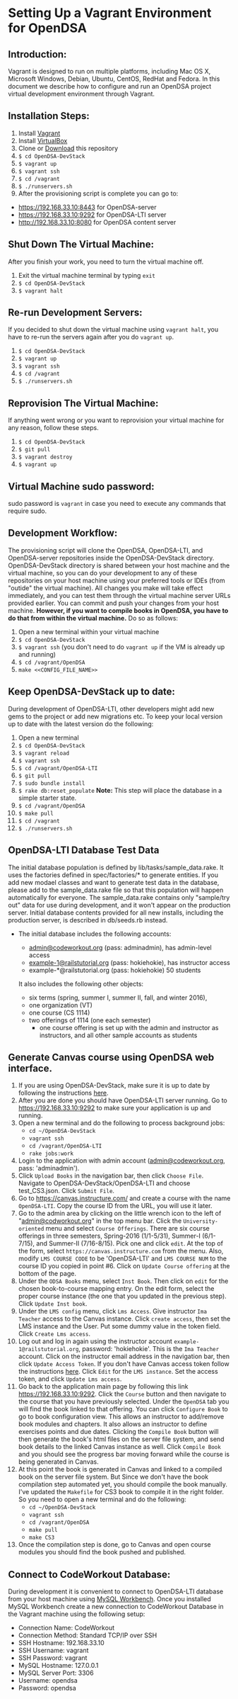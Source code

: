 Setting Up a Vagrant Environment for OpenDSA
============================================

## Introduction:

Vagrant is designed to run on multiple platforms, including Mac OS X, Microsoft Windows, Debian, Ubuntu, CentOS, RedHat and Fedora. In this document we describe how to configure and run an OpenDSA project virtual development environment through Vagrant.

## Installation Steps:

1. Install [Vagrant](https://www.vagrantup.com/downloads.html)
2. Install [VirtualBox](https://www.virtualbox.org/wiki/Downloads)
3. Clone or [Download](https://github.com/OpenDSA/OpenDSA-DevStack/archive/master.zip) this repository
4. `$ cd OpenDSA-DevStack`
5. `$ vagrant up`
6. `$ vagrant ssh`
7. `$ cd /vagrant`
8. `$ ./runservers.sh`
9. After the provisioning script is complete you can go to:

  * https://192.168.33.10:8443 for OpenDSA-server
  * https://192.168.33.10:9292 for OpenDSA-LTI server
  * http://192.168.33.10:8080 for OpenDSA content server

## Shut Down The Virtual Machine:

After you finish your work, you need to turn the virtual machine off.

1. Exit the virtual machine terminal by typing `exit`
2. `$ cd OpenDSA-DevStack`
3. `$ vagrant halt`

## Re-run Development Servers:

If you decided to shut down the virtual machine using `vagrant halt`, you have to re-run the servers again after you do `vagrant up`.

1. `$ cd OpenDSA-DevStack`
2. `$ vagrant up`
3. `$ vagrant ssh`
4. `$ cd /vagrant`
5. `$ ./runservers.sh`

## Reprovision The Virtual Machine:

If anything went wrong or you want to reprovision your virtual machine for any reason, follow these steps.

1. `$ cd OpenDSA-DevStack`
2. `$ git pull`
3. `$ vagrant destroy`
4. `$ vagrant up`

## Virtual Machine sudo password:

sudo password is `vagrant` in case you need to execute any commands that require sudo.

## Development Workflow:

The provisioning script will clone the OpenDSA, OpenDSA-LTI, and OpenDSA-server repositories inside the OpenDSA-DevStack directory. OpenDSA-DevStack directory is shared between your host machine and the virtual machine, so you can do your development to any of these repositories on your host machine using your preferred tools or IDEs (from "outide" the virtual machine). All changes you make will take effect immediately, and you can test them through the virtual machine server URLs provided earlier. You can commit and push your changes from your host machine. **However, if you want to compile books in OpenDSA, you have to do that from within the virtual machine.** Do so as follows:

1. Open a new terminal within your virtual machine
2. `$ cd OpenDSA-DevStack`
3. `$ vagrant ssh` (you don't need to do `vagrant up` if the VM is already up and running)
4. `$ cd /vagrant/OpenDSA`
5. `make <<CONFIG_FILE_NAME>>`

## Keep OpenDSA-DevStack up to date:

During development of OpenDSA-LTI, other developers might add new gems to the project or add new migrations etc. To keep your local version up to date with the latest version do the following:

1. Open a new terminal
2. `$ cd OpenDSA-DevStack`
3. `$ vagrant reload`
4. `$ vagrant ssh`
5. `$ cd /vagrant/OpenDSA-LTI`
6. `$ git pull`
7. `$ sudo bundle install`
8. `$ rake db:reset_populate` **Note:** This step will place the database in a simple starter state.
9. `$ cd /vagrant/OpenDSA`
10. `$ make pull`
11. `$ cd /vagrant`
12. `$ ./runservers.sh`


## OpenDSA-LTI Database Test Data


The initial database population is defined by lib/tasks/sample_data.rake.
It uses the factories defined in spec/factories/* to generate entities.
If you add new modael classes and want to generate test data in the
database, please add to the sample_data.rake file so that this population
will happen automatically for everyone.  The sample_data.rake contains
only "sample/try out" data for use during development, and it won't
appear on the production server.  Initial database contents provided
for all new installs, including the production server, is described
in db/seeds.rb instead.

  - The initial database includes the following accounts:
    - admin@codeworkout.org (pass: adminadmin), has admin-level access
    - example-1@railstutorial.org (pass: hokiehokie), has instructor access
    - example-*@railstutorial.org (pass: hokiehokie) 50 students

    It also includes the following other objects:
    - six terms (spring, summer I, summer II, fall, and winter 2016),
    - one organization (VT)
    - one course (CS 1114)
    - two offerings of 1114 (one each semester)
      - one course offering is set up with the admin and instructor
        as instructors, and all other sample accounts as students

## Generate Canvas course using OpenDSA web interface.

1. If you are using OpenDSA-DevStack, make sure it is up to date by following the instructions [here](https://github.com/OpenDSA/OpenDSA-DevStack/blob/master/README.md#keep-opendsa-lti-up-to-date).
2. After you are done you should have OpenDSA-LTI server running. Go to https://192.168.33.10:9292 to make sure your application is up and running.
3. Open a new terminal and do the following to process background jobs:
    - `cd ~/OpenDSA-DevStack`
    - `vagrant ssh`
    - `cd /vagrant/OpenDSA-LTI`
    - `rake jobs:work`
4. Login to the application with admin account (admin@codeworkout.org, pass: 'adminadmin').
5. Click `Upload Books` in the navigation bar, then  click `Choose File`. Navigate to OpenDSA-DevStack/OpenDSA-LTI and choose test_CS3.json. Click `Submit File`.
6. Go to https://canvas.instructure.com/ and create a course with the name `OpenDSA-LTI`. Copy the course ID from the URL, you will use it later.
7. Go to the admin area by clicking on the little wrench icon to the left of "admin@codworkout.org" in the top menu bar. Click the `University-oriented` menu and select `Course Offerings`. There are six course offerings in three semesters, Spring-2016 (1/1-5/31), Summer-I (6/1-7/15), and Summer-II (7/16-8/15). Pick one and click `edit`. At the top of the form, select `https://canvas.instructure.com` from the menu.
Also, modify `LMS COURSE CODE` to be 'OpenDSA-LTI' and `LMS COURSE NUM` to the course ID you copied in point #6.
Click on `Update Course offering` at the bottom of the page.
8. Under the `ODSA Books` menu, select `Inst Book`. Then click on `edit` for the chosen book-to-course mapping entry. On the edit form, select the proper course instance (the one that you updated in the previous step). Click `Update Inst book`.
9. Under the `LMS config` menu, click `Lms Access`. Give instructor `Ima Teacher` access to the Canvas instance. Click `create access`, then set the LMS instance and the User. Put some dummy value in the token field. Click `Create Lms access`.
10. Log out and log in again using the instructor account `example-1@railstutorial.org`, password: 'hokiehokie'. This is the `Ima Teacher` account. Click on the instructor email address in the navigation bar, then click `Update Access Token`. If you don't have Canvas access token follow the instructions [here](https://guides.instructure.com/m/4214/l/40399-how-do-i-obtain-an-api-access-token-for-an-account). Click `Edit` for the `LMS instance`. Set the access token, and click `Update Lms access`.
11. Go back to the application main page by following this link https://192.168.33.10:9292. Click the `Course` button and then navigate to the course that you have previously selected. Under the `OpenDSA` tab you will find the book linked to that offering. You can click `Configure Book` to go to book configuration view. This allows an instructor to add/remove book modules and chapters. It also allows an instructor to define exercises points and due dates. Clicking the `Compile Book` button will then generate the book's html files on the server file system, and send book details to the linked Canvas instance as well. Click `Compile Book` and you should see the progress bar moving forward while the course is being generated in Canvas.
12. At this point the book is generated in Canvas and linked to a compiled book on the server file system. But
Since we don't have the book compilation step automated yet, you should compile the book manually.
I've updated the `Makefile` for CS3 book to compile it in the right folder. So you need to open a new terminal and do the following:
    - `cd ~/OpenDSA-DevStack`
    - `vagrant ssh`
    - `cd /vagrant/OpenDSA`
    - `make pull`
    - `make CS3`
13. Once the compilation step is done, go to Canvas and open course modules you should find the book pushed and published.

## Connect to CodeWorkout Database:

During development it is convenient to connect to OpenDSA-LTI database from your host machine using [MySQL Workbench](https://www.mysql.com/products/workbench/). Once you installed MySQL Workbench create a new connection to CodeWorkout Database in the Vagrant machine using the following setup:

- Connection Name: CodeWorkout
- Connection Method: Standard TCP/IP over SSH
- SSH Hostname: 192.168.33.10
- SSH Username: vagrant
- SSH Password: vagrant
- MySQL Hostname: 127.0.0.1
- MySQL Server Port: 3306
- Username: opendsa
- Password: opendsa
